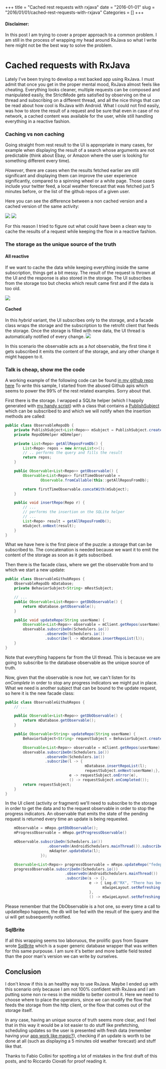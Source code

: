 +++
title = "Cached rest requests with rxjava"
date = "2016-01-01"
slug = "2016/01/01/cached-rest-requests-with-rxjava"
Categories = []
+++

#### Disclaimer: 
In this post I am trying to cover a proper approach to a common problem. I am still in the process of wrapping my head around RxJava so what I write here might not be the best way to solve the problem.

# Cached requests with RxJava
Lately I've been trying to develop a rest backed app using RxJava. I must admit that once you get in the proper mental mood, RxJava almost feels like cheating. Everything looks cleaner, multiple requests can be composed and manipulated easily, the StrictMode gets satisfied by observing on the ui thread and subscribing on a different thread, and all the nice things that can be read about how cool is RxJava with Android.
What I could not find easily, was how to store the result of a request and be sure that even in case of no network, a cached content was available for the user, while still handling everything in a reactive fashion.

### Caching vs non caching
Going straight from rest result to the UI is appropriate in many cases, for example when displaying the result of a search whose arguments are not predictable (think about Ebay, or Amazon where the user is looking for something different every time).

*However*, there are cases when the results fetched earlier are still significant and displaying them can improve the user experience significantly, compared to a spinning wheel or a white page. Those cases include your twitter feed, a local weather forecast that was fetched just 5 minutes before, or the list of the github repos of a given user. 

Here you can see the difference between a non cached version and a cached version of the same activity: 

![](/images/uncached.gif) ![](/images/cached.gif)

For this reason I tried to figure out what could have been a clean way to cache the results of a request while keeping the flow in a reactive fashion.

### The storage as the unique source of the truth
#### All reactive
If we want to cache the data while keeping everything inside the same subscription, things get a bit messy. The result of the request is thrown at the UI and the response is also stored in the storage. The UI subscribes from the storage too but checks which result came first and if the data is too old.

![](/images/messy.jpg)


#### Cached
In this _hybrid_ variant, the UI subscribes only to the storage, and a facade class wraps the storage and the subscription to the retrofit client that feeds the storage. Once the storage is filled with new data, the UI thread is automatically notified of every change.
![](/images/clean.jpg)

In this scenario the observable acts as a _hot_ observable, the first time it gets subscribed it emits the content of the storage, and any other change it might happen to it.

### Talk is cheap, show me the code

A working example of the following code can be found [in my github repo here](https://github.com/fedepaol/RxRestSample)
To write this sample, I started from the abused Github apis which seems to power the 99% of the rest related examples. Sorry about that.

First there is the storage. I wrapped a SQLite helper (which I happily generated with [my handy script](https://github.com/fedepaol/Android-sql-lite-helper)) with a class that contains a [PublishSubject](http://reactivex.io/RxJava/javadoc/rx/subjects/PublishSubject.html) which can be subscribed to and which we will notify when the insertion methods are called:

```Java
public class ObservableRepoDb {
    private PublishSubject<List<Repo>> mSubject = PublishSubject.create();
    private RepoDbHelper mDbHelper;

    private List<Repo> getAllReposFromDb() {
        List<Repo> repos = new ArrayList<>();
        // .. performs the query and fills the result
        return repos;
    }

    public Observable<List<Repo>> getObservable() {
        Observable<List<Repo>> firstTimeObservable =
                Observable.fromCallable(this::getAllReposFromDb);

        return firstTimeObservable.concatWith(mSubject);
    }

    public void insertRepo(Repo r) {
        // ...
        // performs the insertion on the SQLite helper
        // ...
        List<Repo> result = getAllReposFromDb();
        mSubject.onNext(result);
    }
}
```

What we have here is the first piece of the puzzle: a storage that can be subscribed to. The concatenation is needed because we want it to emit the content of the storage as soon as it gets subscribed.

Then there is the facade class, where we get the observable from and to which we start a new update:

```Java
public class ObservableGithubRepos {
    ObservableRepoDb mDatabase;
    private BehaviorSubject<String> mRestSubject;

    // ...
    public Observable<List<Repo>> getDbObservable() {
        return mDatabase.getObservable();
    }

    public void updateRepo(String userName) {
        Observable<List<Repo>> observable = mClient.getRepos(userName);
        observable.subscribeOn(Schedulers.io())
                  .observeOn(Schedulers.io())
                  .subscribe(l -> mDatabase.insertRepoList(l));
    }
} 
```

Note that everything happens far from the UI thread. This is because we are going to subscribe to the database observable as the unique source of truth.

Now, given that the observable is now _hot_, we can't listen for its _onComplete_ in order to stop any progress indicators we might put in place.
What we need is another subject that can be bound to the update request, so here it is the new facade class:

```Java 
public class ObservableGithubRepos {
    // ...

    public Observable<List<Repo>> getDbObservable() {
        return mDatabase.getObservable();
    }

    public Observable<String> updateRepo(String userName) {
        BehaviorSubject<String> requestSubject = BehaviorSubject.create();

        Observable<List<Repo>> observable = mClient.getRepos(userName);
        observable.subscribeOn(Schedulers.io())
                  .observeOn(Schedulers.io())
                  .subscribe(l -> {
                                    mDatabase.insertRepoList(l);
                                    requestSubject.onNext(userName);},
                             e -> requestSubject.onError(e),
                             () -> requestSubject.onCompleted());
        return requestSubject;
    }
}
```

In the UI client (activity or fragment) we'll need to subscribe to the storage in order to get the data and to the request observable in order to stop the progress indicators. An observable that emits the state of the pending request is returned every time an update is being requested.

```Java
    mObservable = mRepo.getDbObservable();
    mProgressObservable = mRepo.getProgressObservable()

    mObservable.subscribeOn(Schedulers.io())
                   .observeOn(AndroidSchedulers.mainThread()).subscribe(l -> {
                    mAdapter.updateData(l);
                });

    Observable<List<Repo>> progressObservable = mRepo.updateRepo("fedepaol");
    progressObservable.subscribeOn(Schedulers.io())
                           .observeOn(AndroidSchedulers.mainThread())
                           .subscribe(s -> {},
                                      e -> { Log.d("RX", "There has been an error");
                                            mSwipeLayout.setRefreshing(false);
                                      },
                                      () -> mSwipeLayout.setRefreshing(false));
```

Please remember that the DbObservable is a hot one, so every time a call to updateRepo happens, the db will be fed with the result of the query and the ui will get subsequently notified. 

### SqlBrite
If all this wrapping seems too laboruous, the prolific guys from Square wrote [SqlBrite](https://github.com/square/sqlbrite) which is a super generic database wrapper that was written for this same purpouse. I am sure it's better and more battle field tested than the poor man's version we can write by ourselves.

## Conclusion
I don't know if this is an healthy way to use RxJava. Maybe I ended up with this scenario only because I am not 100% confident with RxJava and I am putting some non rx-ness in the middle to better control it. 
Here we need to choose where to place the operators, since we can modify the flow that feeds the storage from the http client, or the flow that comes out of the storage itself.

In any case, having an unique source of truth seems more clear, and I feel that in this way it would be a lot easier to do stuff like prefetching, scheduling updates so the user is presented with fresh data (remember having your [app work like magic?](https://www.youtube.com/watch?v=GcNNx2zdXN4)), checking if an update is worth to be done at all (such as displaying a 5 minutes old weather forecast) and stuff like that.

Thanks to Fabio Collini for spotting a lot of mistakes in the first draft of this posts, and to Riccardo Ciovati for proof reading it.
